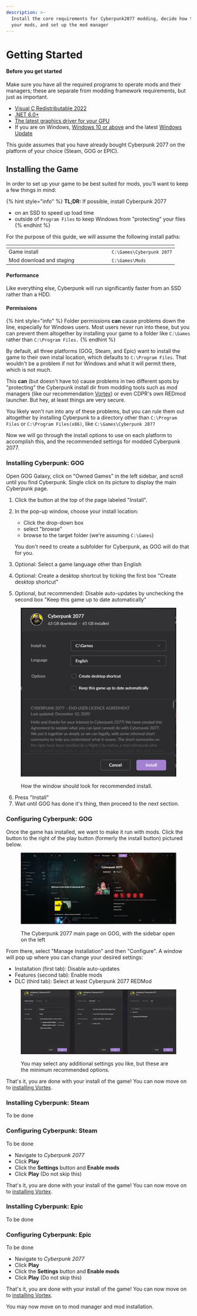 ```yaml
---
description: >-
  Install the core requirements for Cyberpunk2077 modding, decide how to manage
  your mods, and set up the mod manager
---
```


# Getting Started

#### Before you get started

Make sure you have all the required programs to operate mods and their managers; these are separate from modding framework requirements, but just as important.

* [Visual C Redistributable 2022](https://learn.microsoft.com/en-us/cpp/windows/latest-supported-vc-redist?view=msvc-170)&#x20;
* [.NET 6.0+](https://dotnet.microsoft.com/en-us/download/dotnet/6.0)
* [The latest graphics driver for your GPU](https://www.wikihow.com/Update-Your-Graphics-Driver)
* If you are on Windows, [Windows 10 or above](https://www.wikihow.com/Install-Windows-10) and the latest [Windows Update](https://www.wikihow.com/Update-Windows)

This guide assumes that you have already bought Cyberpunk 2077 on the platform of your choice (Steam, GOG or EPIC).

## Installing the Game

In order to set up your game to be best suited for mods, you'll want to keep a few things in mind:

{% hint style="info" %}
**TL;DR:** If possible, install Cyberpunk 2077

* on an SSD to speed up load time
* outside of `Program Files` to keep Windows from "protecting" your files
{% endhint %}

For the purpose of this guide, we will assume the following install paths:

<table data-header-hidden><thead><tr><th width="267"></th><th></th></tr></thead><tbody><tr><td>Game install</td><td><code>C:\Games\Cyberpunk 2077</code></td></tr><tr><td>Mod download and staging</td><td><code>C:\Games\Mods</code></td></tr></tbody></table>

#### Performance

Like everything else, Cyberpunk will run significantly faster from an SSD rather than a HDD.

#### Permissions

{% hint style="info" %}
Folder permissions **can** cause problems down the line, especially for Windows users. Most users never run into these, but you can prevent them altogether by installing your game to a folder like  `C:\Games` rather than `C:\Program Files.`
{% endhint %}

By default, all three platforms (GOG, Steam, and Epic) want to install the game to their own instal location, which defaults to `C:\Program Files`. That wouldn't be a problem if not for Windows and what it will permit there, which is not much.&#x20;

This **can** (but doesn't have to) cause problems in two different spots by "protecting" the Cyberpunk install dir from modding tools such as mod managers (like our recommendation [Vortex](vortex-mod-manager.md)) or even CDPR's own REDmod launcher. But hey, at least things are very secure.

You likely won't run into any of these problems, but you can rule them out altogether by installing Cyberpunk to a directory other than `C:\Program Files` or `C:\Program Files(x86)`, like `C:\Games\Cyberpunk 2077`

Now we will go through the install options to use on each platform to accomplish this, and the recommended settings for modded Cyberpunk 2077.

### Installing Cyberpunk: GOG

Open GOG Galaxy, click on "Owned Games" in the left sidebar, and scroll until you find Cyberpunk. Single click on its picture to display the main Cyberpunk page.&#x20;

1. Click the button at the top of the page labeled "Install".&#x20;
2.  In the pop-up window, choose your install location:

    * Click the drop-down box
    * select "browse"
    * browse to the target folder (we're assuming `C:\Games`)&#x20;

    You don't need to create a subfolder for Cyberpunk, as GOG will do that for you.
3. Optional: Select a game language other than English
4. Optional: Create a desktop shortcut by ticking the first box "Create desktop shortcut"
5. Optional, but recommended: Disable auto-updates by unchecking the second box "Keep this game up to date automatically"

<figure><img src="../../../.gitbook/assets/image (14).png" alt=""><figcaption><p>How the window should look for recommended install.</p></figcaption></figure>

6. Press "Install"
7. Wait until GOG has done it's thing, then proceed to the next section.

### Configuring Cyberpunk: GOG

Once the game has installed, we want to make it run with mods. Click the button to the right of the play button (formerly the install button) pictured below.

<figure><img src="../../../.gitbook/assets/image (6).png" alt=""><figcaption><p>The Cyberpunk 2077 main page on GOG, with the sidebar open on the left</p></figcaption></figure>

From there, select "Manage Installation" and then "Configure". A window will pop up where you can change your desired settings:

* Installation (first tab): Disable auto-updates
* Features (second tab): Enable mods
* DLC (third tab): Select at least Cyberpunk 2077 REDMod

<figure><img src="../../../.gitbook/assets/image (18).png" alt=""><figcaption><p>You may select any additional settings you like, but these are the minimum recommended options.</p></figcaption></figure>

That's it, you are done with your install of the game! You can now move on to [installing Vortex](vortex-mod-manager.md).

### Installing Cyberpunk: Steam

To be done

### Configuring Cyberpunk: Steam

To be done

* Navigate to _Cyberpunk 2077_
* Click **Play**
* Click the **Settings** button and **Enable mods**
* Click **Play** (Do not skip this)

That's it, you are done with your install of the game! You can now move on to [installing Vortex](vortex-mod-manager.md).

### Installing Cyberpunk: Epic

To be done

### Configuring Cyberpunk: Epic

To be done

* Navigate to _Cyberpunk 2077_
* Click **Play**
* Click the **Settings** button and **Enable mods**
* Click **Play** (Do not skip this)

That's it, you are done with your install of the game! You can now move on to [installing Vortex](vortex-mod-manager.md).

You may now move on to mod manager and mod installation.
